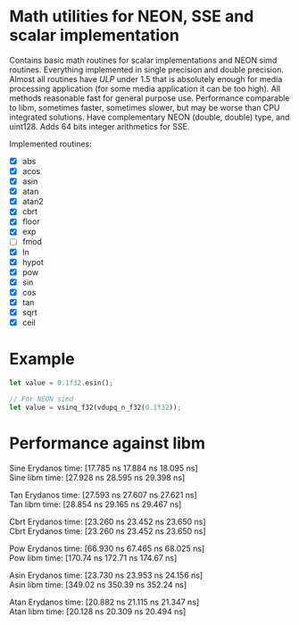 # Math utilities for NEON, SSE and scalar implementation

Contains basic math routines for scalar implementations and NEON simd routines.
Everything implemented in single precision and double precision.
Almost all routines have *ULP* under 1.5 that is absolutely enough for media processing application (for some media
application it can be too high).
All methods reasonable fast for general purpose use. Performance comparable to libm, sometimes faster, sometimes slower,
but may be worse than CPU integrated solutions.
Have complementary NEON (double, double) type, and uint128.
Adds 64 bits integer arithmetics for SSE.

Implemented routines:

- [x] abs
- [x] acos
- [x] asin
- [x] atan
- [x] atan2
- [x] cbrt
- [x] floor
- [x] exp
- [ ] fmod
- [x] ln
- [x] hypot
- [x] pow
- [x] sin
- [x] cos
- [x] tan
- [x] sqrt
- [x] ceil

# Example

```rust
let value = 0.1f32.esin();

// For NEON simd
let value = vsinq_f32(vdupq_n_f32(0.1f32));
```

# Performance against libm

Sine Erydanos time:   [17.785 ns 17.884 ns 18.095 ns]                           
Sine libm time:   [27.928 ns 28.595 ns 29.398 ns]

Tan Erydanos time:   [27.593 ns 27.607 ns 27.621 ns]\
Tan libm time:   [28.854 ns 29.165 ns 29.467 ns]

Cbrt Erydanos time:   [23.260 ns 23.452 ns 23.650 ns]\
Cbrt Erydanos time:   [23.260 ns 23.452 ns 23.650 ns]

Pow Erydanos time:   [66.930 ns 67.465 ns 68.025 ns]\
Pow libm time:   [170.74 ns 172.71 ns 174.67 ns]

Asin Erydanos time:   [23.730 ns 23.953 ns 24.156 ns]\
Asin libm time:   [349.02 ns 350.39 ns 352.24 ns]

Atan Erydanos time:   [20.882 ns 21.115 ns 21.347 ns]\
Atan libm time:   [20.128 ns 20.309 ns 20.494 ns] 